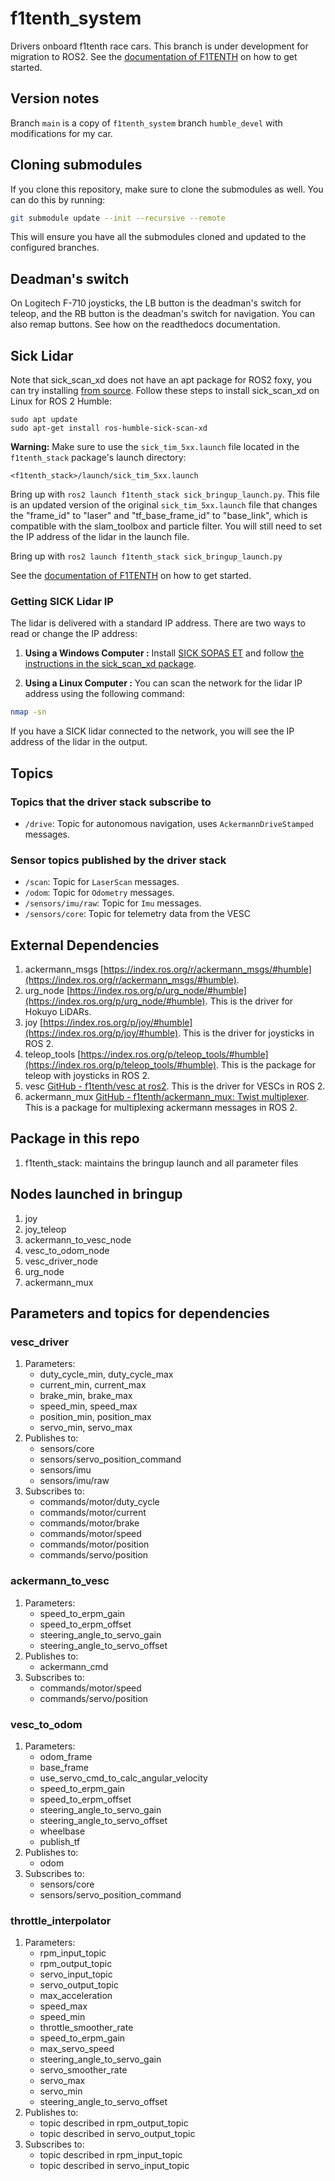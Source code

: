 # f1tenth_system

Drivers onboard f1tenth race cars. This branch is under development for migration to ROS2. See the [documentation of F1TENTH](https://f1tenth.readthedocs.io/en/foxy_test/getting_started/firmware/index.html) on how to get started.

## Version notes
Branch `main` is a copy of `f1tenth_system` branch `humble_devel` with modifications for my car.

## Cloning submodules
If you clone this repository, make sure to clone the submodules as well. You can do this by running:

```bash
git submodule update --init --recursive --remote
```

This will ensure you have all the submodules cloned and updated to the configured branches.

## Deadman's switch
On Logitech F-710 joysticks, the LB button is the deadman's switch for teleop, and the RB button is the deadman's switch for navigation. You can also remap buttons. See how on the readthedocs documentation.

## Sick Lidar

Note that sick_scan_xd does not have an apt package for ROS2 foxy, you can try installing [from source](https://github.com/SICKAG/sick_scan_xd). Follow these steps to install sick_scan_xd on Linux for ROS 2 Humble:

```
sudo apt update
sudo apt-get install ros-humble-sick-scan-xd
```

**Warning:** Make sure to use the `sick_tim_5xx.launch` file located in the `f1tenth_stack` package's launch directory:

`<f1tenth_stack>/launch/sick_tim_5xx.launch`

Bring up with `ros2 launch f1tenth_stack sick_bringup_launch.py`. This file is an updated version of the original `sick_tim_5xx.launch` file that changes the "frame_id" to "laser" and "tf_base_frame_id" to "base_link", which is compatible with the slam_toolbox and particle filter. You will still need to set the IP address of the lidar in the launch file.

Bring up with `ros2 launch f1tenth_stack sick_bringup_launch.py`

See the [documentation of F1TENTH](https://f1tenth.readthedocs.io/en/foxy_test/getting_started/firmware/index.html) on how to get started.

### Getting SICK Lidar IP

The lidar is delivered with a standard IP address. There are two ways to read or change the IP address:

1. **Using a Windows Computer :** Install [SICK SOPAS ET](https://www.sick.com/de/de/sopas-engineering-tool-2018/p/p367244) and follow [the instructions in the sick_scan_xd package](https://github.com/SICKAG/sick_scan_xd?tab=readme-ov-file#starting-with-a-new-lidar).

2. **Using a Linux Computer :** You can scan the network for the lidar IP address using the following command:

```bash
nmap -sn
```

If you have a SICK lidar connected to the network, you will see the IP address of the lidar in the output.

## Topics

### Topics that the driver stack subscribe to
- `/drive`: Topic for autonomous navigation, uses `AckermannDriveStamped` messages.

### Sensor topics published by the driver stack
- `/scan`: Topic for `LaserScan` messages.
- `/odom`: Topic for `Odometry` messages.
- `/sensors/imu/raw`: Topic for `Imu` messages.
- `/sensors/core`: Topic for telemetry data from the VESC

## External Dependencies

1. ackermann_msgs [https://index.ros.org/r/ackermann_msgs/#humble](https://index.ros.org/r/ackermann_msgs/#humble).
2. urg_node [https://index.ros.org/p/urg_node/#humble](https://index.ros.org/p/urg_node/#humble). This is the driver for Hokuyo LiDARs.
3. joy [https://index.ros.org/p/joy/#humble](https://index.ros.org/p/joy/#humble). This is the driver for joysticks in ROS 2.
4. teleop_tools  [https://index.ros.org/p/teleop_tools/#humble](https://index.ros.org/p/teleop_tools/#humble). This is the package for teleop with joysticks in ROS 2.
5. vesc [GitHub - f1tenth/vesc at ros2](https://github.com/f1tenth/vesc/tree/ros2). This is the driver for VESCs in ROS 2.
6. ackermann_mux [GitHub - f1tenth/ackermann_mux: Twist multiplexer](https://github.com/f1tenth/ackermann_mux). This is a package for multiplexing ackermann messages in ROS 2.
<!-- 7. rosbridge_suite [https://index.ros.org/p/rosbridge_suite/#humble-overview](https://index.ros.org/p/rosbridge_suite/#humble-overview) This is a package that allows for websocket connection in ROS 2. -->

## Package in this repo

1. f1tenth_stack: maintains the bringup launch and all parameter files

## Nodes launched in bringup

1. joy
2. joy_teleop
3. ackermann_to_vesc_node
4. vesc_to_odom_node
5. vesc_driver_node
6. urg_node
7. ackermann_mux

## Parameters and topics for dependencies

### vesc_driver

1. Parameters:
   - duty_cycle_min, duty_cycle_max
   - current_min, current_max
   - brake_min, brake_max
   - speed_min, speed_max
   - position_min, position_max
   - servo_min, servo_max
2. Publishes to:
   - sensors/core
   - sensors/servo_position_command
   - sensors/imu
   - sensors/imu/raw
3. Subscribes to:
   - commands/motor/duty_cycle
   - commands/motor/current
   - commands/motor/brake
   - commands/motor/speed
   - commands/motor/position
   - commands/servo/position

### ackermann_to_vesc

1. Parameters:
   - speed_to_erpm_gain
   - speed_to_erpm_offset
   - steering_angle_to_servo_gain
   - steering_angle_to_servo_offset
2. Publishes to:
   - ackermann_cmd
3. Subscribes to:
   - commands/motor/speed
   - commands/servo/position

### vesc_to_odom

1. Parameters:
   - odom_frame
   - base_frame
   - use_servo_cmd_to_calc_angular_velocity
   - speed_to_erpm_gain
   - speed_to_erpm_offset
   - steering_angle_to_servo_gain
   - steering_angle_to_servo_offset
   - wheelbase
   - publish_tf
2. Publishes to:
   - odom
3. Subscribes to:
   - sensors/core
   - sensors/servo_position_command

### throttle_interpolator

1. Parameters:
   - rpm_input_topic
   - rpm_output_topic
   - servo_input_topic
   - servo_output_topic
   - max_acceleration
   - speed_max
   - speed_min
   - throttle_smoother_rate
   - speed_to_erpm_gain
   - max_servo_speed
   - steering_angle_to_servo_gain
   - servo_smoother_rate
   - servo_max
   - servo_min
   - steering_angle_to_servo_offset
2. Publishes to:
   - topic described in rpm_output_topic
   - topic described in servo_output_topic
3. Subscribes to:
   - topic described in rpm_input_topic
   - topic described in servo_input_topic
